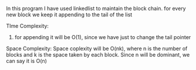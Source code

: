 In this program I have used linkedlist to maintain the block chain. for every new block we keep it appending to the tail of the list

TIme Complexity:
1. for appending it will be O(1), since we have just to change the tail pointer

Space Complexity:
Space coplexity will be O(nk), where n is the number of blocks and k is the space taken by each block. Since n will be dominant, we can say it is O(n)
